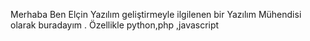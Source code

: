 Merhaba Ben Elçin Yazılım geliştirmeyle ilgilenen  bir  Yazılım Mühendisi olarak buradayım . Özellikle python,php ,javascript 
